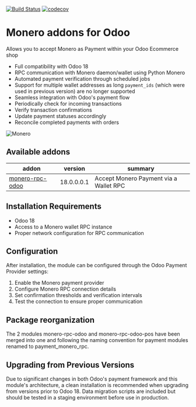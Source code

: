 [![Build Status](https://api.travis-ci.com/t-900-a/moneroodoo.svg?branch=main)](https://travis-ci.com/t-900-a/moneroodoo)
[![codecov](https://codecov.io/gh/t-900-a/moneroodoo/branch/main/graph/badge.svg?token=10S5GGNRHH)](https://codecov.io/gh/t-900-a/moneroodoo)
# Monero addons for Odoo

Allows you to accept Monero as Payment within your Odoo Ecommerce shop

- Full compatibility with Odoo 18
- RPC communication with Monero daemon/wallet using Python Monero
- Automated payment verification through scheduled jobs
- Support for multiple wallet addresses as long `payment_ids` (which were used in previous version) are no longer supported
- Seamless integration with Odoo's payment flow
- Periodically check for incoming transactions
- Verify transaction confirmations
- Update payment statuses accordingly
- Reconcile completed payments with orders

![Monero](https://raw.githubusercontent.com/t-900-a/moneroodoo/dev/monero-rpc-odoo/static/src/img/logo.png)

Available addons
----------------
|  addon | version  | summary  |
|---|---|---|
|  [monero-rpc-odoo](monero-rpc-odoo/) |  18.0.0.0.1 |  Accept Monero Payment via a Wallet RPC |


## Installation Requirements

- Odoo 18
- Access to a Monero wallet RPC instance
- Proper network configuration for RPC communication


## Configuration

After installation, the module can be configured through the Odoo Payment Provider settings:

1. Enable the Monero payment provider
2. Configure Monero RPC connection details
3. Set confirmation thresholds and verification intervals
4. Test the connection to ensure proper communication

## Package reorganization

The 2 modules monero-rpc-odoo and monero-rpc-odoo-pos have been merged into one and following the naming convention for payment modules renamed to payment_monero_rpc.

## Upgrading from Previous Versions

Due to significant changes in both Odoo's payment framework and this module's architecture, a clean installation is recommended when upgrading from versions prior to Odoo 18. Data migration scripts are included but should be tested in a staging environment before use in production.

